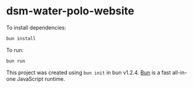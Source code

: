 # dsm-water-polo-website

To install dependencies:

```bash
bun install
```

To run:

```bash
bun run
```

This project was created using `bun init` in bun v1.2.4. [Bun](https://bun.sh) is a fast all-in-one JavaScript runtime.
